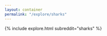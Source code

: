 ```yaml
---
layout: container
permalink: "/explore/sharks"
---
```


<link rel="stylesheet" type="text/css" href="/static/css/explore.css">
{% include explore.html subreddit="sharks" %}
